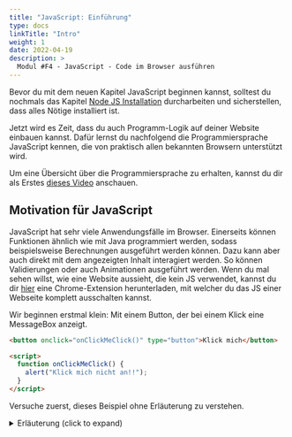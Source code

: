 ```yaml
---
title: "JavaScript: Einführung"
type: docs
linkTitle: "Intro"
weight: 1
date: 2022-04-19
description: >
  Modul #F4 - JavaScript - Code im Browser ausführen
---
```


Bevor du mit dem neuen Kapitel JavaScript beginnen kannst, solltest du nochmals das Kapitel [Node JS Installation](../../ide_advanced/01_nodejs/#installation-von-nodejs) durcharbeiten und sicherstellen, dass alles Nötige installiert ist.

Jetzt wird es Zeit, dass du auch Programm-Logik auf deiner Website einbauen kannst. Dafür lernst du nachfolgend die Programmiersprache JavaScript kennen, die von praktisch allen bekannten Browsern unterstützt wird.

Um eine Übersicht über die Programmiersprache zu erhalten, kannst du dir als Erstes [dieses Video](https://www.youtube.com/watch?v=DHjqpvDnNGE) anschauen.

## Motivation für JavaScript

JavaScript hat sehr viele Anwendungsfälle im Browser. Einerseits können Funktionen ähnlich wie mit Java programmiert werden, sodass beispielsweise Berechnungen ausgeführt werden können. Dazu kann aber auch direkt mit dem angezeigten Inhalt interagiert werden. So können Validierungen oder auch Animationen ausgeführt werden. Wenn du mal sehen willst, wie eine Website aussieht, die kein JS verwendet, kannst du dir [hier](https://chromewebstore.google.com/detail/toggle-javascript/cidlcjdalomndpeagkjpnefhljffbnlo?hl=en) eine Chrome-Extension herunterladen, mit welcher du das JS einer Webseite komplett ausschalten kannst.

Wir beginnen erstmal klein: Mit einem Button, der bei einem Klick eine MessageBox anzeigt.

```html
<button onclick="onClickMeClick()" type="button">Klick mich</button>

<script>
  function onClickMeClick() {
    alert("Klick mich nicht an!!");
  }
</script>
```

Versuche zuerst, dieses Beispiel ohne Erläuterung zu verstehen.

<details>

<summary>Erläuterung (click to expand)</summary>
Zuerst hast du im HTML einen Button erstellt mit dem Text "Klick mich".

Weiter unten siehst du ein `<script>`-Element. In diesem ist eine Funktion namens `onClickMeClick()` definiert. Die Funktion führt den Block `alert(message: string)` aus. Diese `alert`-Funktion öffnet eine MessageBox mit der übergebenen Nachricht.

Wie du siehst, wird die selbst definierte Funktion beim Klick auf den Button aufgerufen. Dies passiert, weil du diesen Aufruf im `onclick`-Attribut des `<button>`-Elements definiert hast. Beachte in diesem Beispiel, dass nicht die Funktion, sondern deren Aufruf darin steht. Im Prinzip wird beim Button-Klick der Wert des `onclick`-Attributs ausgeführt. Theoretisch könntest du auch direkt `onclick="alert('Klick mich nicht an!!')"` schreiben.

</details>
